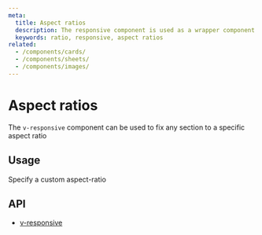 ```yaml
---
meta:
  title: Aspect ratios
  description: The responsive component is used as a wrapper component to force custom aspect ratios for its children.
  keywords: ratio, responsive, aspect ratios
related:
  - /components/cards/
  - /components/sheets/
  - /components/images/
---
```


# Aspect ratios

The `v-responsive` component can be used to fix any section to a specific aspect ratio

<entry-ad />

## Usage

Specify a custom aspect-ratio

<example file="v-responsive/usage" />

## API

- [v-responsive](/api/v-responsive)

<backmatter />
